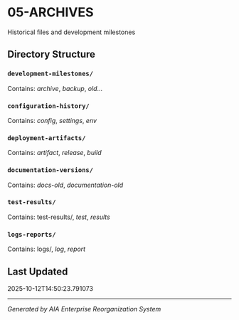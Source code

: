 # 05-ARCHIVES

Historical files and development milestones

## Directory Structure

### `development-milestones/`
Contains: *archive*, *backup*, *old*...

### `configuration-history/`
Contains: *config*, *settings*, *env*

### `deployment-artifacts/`
Contains: *artifact*, *release*, *build*

### `documentation-versions/`
Contains: *docs-old*, *documentation-old*

### `test-results/`
Contains: test-results/, *test*, *results*

### `logs-reports/`
Contains: logs/, *log*, *report*


## Last Updated
2025-10-12T14:50:23.791073

---
*Generated by AIA Enterprise Reorganization System*
